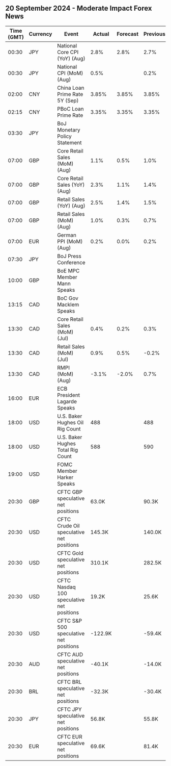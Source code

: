 ## 20 September 2024 - Moderate Impact Forex News

| Time (GMT) | Currency | Event | Actual | Forecast | Previous |
|------|----------|-------|--------|----------|----------|
| 00:30 | JPY | National Core CPI (YoY) (Aug) | 2.8% | 2.8% | 2.7% |
| 00:30 | JPY | National CPI (MoM) (Aug) | 0.5% |  | 0.2% |
| 02:00 | CNY | China Loan Prime Rate 5Y (Sep) | 3.85% | 3.85% | 3.85% |
| 02:15 | CNY | PBoC Loan Prime Rate | 3.35% | 3.35% | 3.35% |
| 03:30 | JPY | BoJ Monetary Policy Statement |  |  |  |
| 07:00 | GBP | Core Retail Sales (MoM) (Aug) | 1.1% | 0.5% | 1.0% |
| 07:00 | GBP | Core Retail Sales (YoY) (Aug) | 2.3% | 1.1% | 1.4% |
| 07:00 | GBP | Retail Sales (YoY) (Aug) | 2.5% | 1.4% | 1.5% |
| 07:00 | GBP | Retail Sales (MoM) (Aug) | 1.0% | 0.3% | 0.7% |
| 07:00 | EUR | German PPI (MoM) (Aug) | 0.2% | 0.0% | 0.2% |
| 07:30 | JPY | BoJ Press Conference |  |  |  |
| 10:00 | GBP | BoE MPC Member Mann Speaks |  |  |  |
| 13:15 | CAD | BoC Gov Macklem Speaks |  |  |  |
| 13:30 | CAD | Core Retail Sales (MoM) (Jul) | 0.4% | 0.2% | 0.3% |
| 13:30 | CAD | Retail Sales (MoM) (Jul) | 0.9% | 0.5% | -0.2% |
| 13:30 | CAD | RMPI (MoM) (Aug) | -3.1% | -2.0% | 0.7% |
| 16:00 | EUR | ECB President Lagarde Speaks |  |  |  |
| 18:00 | USD | U.S. Baker Hughes Oil Rig Count | 488 |  | 488 |
| 18:00 | USD | U.S. Baker Hughes Total Rig Count | 588 |  | 590 |
| 19:00 | USD | FOMC Member Harker Speaks |  |  |  |
| 20:30 | GBP | CFTC GBP speculative net positions | 63.0K |  | 90.3K |
| 20:30 | USD | CFTC Crude Oil speculative net positions | 145.3K |  | 140.0K |
| 20:30 | USD | CFTC Gold speculative net positions | 310.1K |  | 282.5K |
| 20:30 | USD | CFTC Nasdaq 100 speculative net positions | 19.2K |  | 25.6K |
| 20:30 | USD | CFTC S&P 500 speculative net positions | -122.9K |  | -59.4K |
| 20:30 | AUD | CFTC AUD speculative net positions | -40.1K |  | -14.0K |
| 20:30 | BRL | CFTC BRL speculative net positions | -32.3K |  | -30.4K |
| 20:30 | JPY | CFTC JPY speculative net positions | 56.8K |  | 55.8K |
| 20:30 | EUR | CFTC EUR speculative net positions | 69.6K |  | 81.4K |
